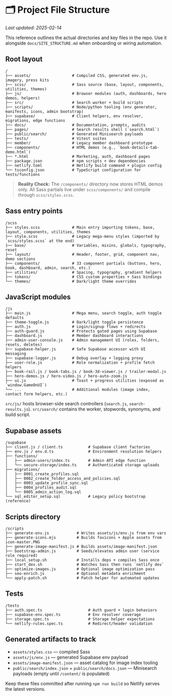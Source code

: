 # 🗂 Project File Structure

_Last updated: 2025-02-14_

This reference outlines the actual directories and key files in the repo. Use it alongside `docs/SITE_STRUCTURE.md` when onboarding or wiring automation.

## Root layout

```
/
├── assets/                  # Compiled CSS, generated env.js, imagery, press kits
├── scss/                    # Sass source (base, layout, components, utilities, themes)
├── js/                      # Browser modules (auth, dashboards, hero demos, helpers)
├── src/                     # Search worker + build scripts
├── scripts/                 # Node/python tooling (env generator, manifests, icons, admin bootstrap)
├── supabase/                # Client helpers, env resolver, migrations, edge functions
├── docs/                    # Documentation, prompts, audits
├── pages/                   # Search results shell (`search.html`)
├── public/search/           # Generated Minisearch payloads
├── tests/                   # Vitest suites
├── member/                  # Legacy member dashboard prototype
├── components/              # HTML demos (e.g., `book-details-tab-demo.html`)
├── *.html                   # Marketing, auth, dashboard pages
├── package.json             # npm scripts + dev dependencies
├── netlify.toml             # Netlify build command + plugin config
└── tsconfig.json            # TypeScript configuration for tests/functions
```

> **Reality Check:** The `/components/` directory now stores HTML demos only. All Sass partials live under `scss/components/` and compile through `scss/styles.scss`.

## Sass entry points

```
/scss
├── styles.scss              # Main entry importing tokens, base, layout, components, utilities, themes
├── style.scss               # Legacy mega-menu styles (imported by `scss/styles.scss` at the end)
├── base/                    # Variables, mixins, globals, typography, reset
├── layout/                  # Header, footer, grid, component nav, demo sections
├── components/              # 33 component partials (buttons, hero, book, dashboard, admin, search, etc.)
├── utilities/               # Spacing, typography, gradient helpers
├── tokens/                  # CSS custom properties + Sass bindings
└── themes/                  # Dark/light theme overrides
```

## JavaScript modules

```
/js
├── main.js                  # Mega menu, search toggle, auth toggle defaults
├── theme-toggle.js          # Dark/light toggle persistence
├── auth.js                  # Login/signup flows + redirects
├── auth-guard.js            # Protects gated pages using Supabase
├── dashboard.js             # Member dashboard interactions
├── admin-user-console.js    # Admin management UI (roles, folders, resets, deletes)
├── supabase-helper.js       # Safe Supabase accessor with UI messaging
├── supabase-logger.js       # Debug overlay + logging proxy
├── user-role.js             # Role normalization + profile fetch helpers
├── book-rail.js / book-tabs.js / book-3d-viewer.js / trailer-modal.js
├── hero-demos.js / hero-video.js / hero-auto-zoom.js
├── ui.js                    # Toast + progress utilities (exposed as `window.GameOnUI`)
└── ...                      # Additional modules (image index, contact form helpers, etc.)
```

`src/js/` hosts browser-side search controllers (`search.js`, `search-results.js`). `src/search/` contains the worker, stopwords, synonyms, and build script.

## Supabase assets

```
/supabase
├── client.js / client.ts           # Supabase client factories
├── env.js / env.d.ts               # Environment resolution helpers
├── functions/
│   ├── admin-users/index.ts        # Admin API edge function
│   └── secure-storage/index.ts     # Authenticated storage uploads
├── migrations/
│   ├── 0001_create_profiles.sql
│   ├── 0002_create_folder_access_and_policies.sql
│   ├── 0003_update_profile_sync.sql
│   ├── 0004_profiles_audit.sql
│   └── 0005_admin_action_log.sql
└── sql_editor_setup.sql            # Legacy policy bootstrap (reference)
```

## Scripts directory

```
/scripts
├── generate-env.js            # Writes assets/js/env.js from env vars
├── generate-icons.mjs         # Builds favicons + Apple assets from icon-master.PNG
├── generate-image-manifest.js # Builds assets/image-manifest.json
├── bootstrap-admin.js         # Seeds/elevates admin user (service role required)
├── local_setup.sh             # Installs deps + compiles Sass once
├── start_dev.sh               # Watches Sass then runs `netlify dev`
├── optimize-images.js         # Optional image optimization pass
├── seo-enrich.js              # Optional metadata enrichment
└── apply-patch.sh             # Patch helper for automated updates
```

## Tests

```
/tests
├── auth.spec.ts                    # Auth guard + login behaviors
├── supabase-env.spec.ts            # Env resolver coverage
├── storage.spec.ts                 # Storage helper expectations
└── netlify-rules.spec.ts           # Redirect/header validation
```

## Generated artifacts to track

- `assets/styles.css` — compiled Sass
- `assets/js/env.js` — generated Supabase env payload
- `assets/image-manifest.json` — asset catalog for image index tooling
- `public/search/index.json` + `public/search/docs.json` — Minisearch payloads (empty until `/content/` is populated)

Keep these files committed after running `npm run build` so Netlify serves the latest versions.
